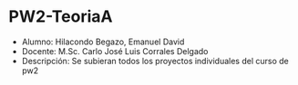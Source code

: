 # PW2-TeoriaA
- Alumno: Hilacondo Begazo, Emanuel David
- Docente: M.Sc. Carlo José Luis Corrales Delgado
- Descripción: Se subieran todos los proyectos individuales del curso de pw2
